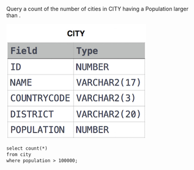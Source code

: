 Query a count of the number of cities in CITY having a Population larger than .

![img.png](img.png)


```roomsql
select count(*) 
from city
where population > 100000;
```
